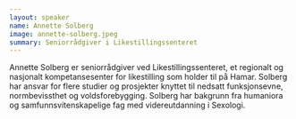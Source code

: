 ```yaml
---
layout: speaker
name: Annette Solberg
image: annette-solberg.jpeg
summary: Seniorrådgiver i Likestillingssenteret
---
```

Annette Solberg er seniorrådgiver ved Likestillingssenteret, et regionalt og nasjonalt kompetansesenter for likestilling som holder til på Hamar. Solberg har ansvar for flere studier og prosjekter knyttet til nedsatt funksjonsevne, normbevissthet og voldsforebygging. Solberg har bakgrunn fra humaniora og samfunnsvitenskapelige fag med videreutdanning i Sexologi.
